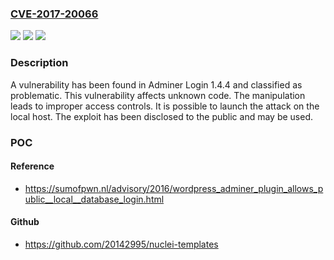 ### [CVE-2017-20066](https://cve.mitre.org/cgi-bin/cvename.cgi?name=CVE-2017-20066)
![](https://img.shields.io/static/v1?label=Product&message=Adminer%20Login&color=blue)
![](https://img.shields.io/static/v1?label=Version&message=n%2Fa&color=blue)
![](https://img.shields.io/static/v1?label=Vulnerability&message=CWE-284%20Improper%20Access%20Controls&color=brighgreen)

### Description

A vulnerability has been found in Adminer Login 1.4.4 and classified as problematic. This vulnerability affects unknown code. The manipulation leads to improper access controls. It is possible to launch the attack on the local host. The exploit has been disclosed to the public and may be used.

### POC

#### Reference
- https://sumofpwn.nl/advisory/2016/wordpress_adminer_plugin_allows_public__local__database_login.html

#### Github
- https://github.com/20142995/nuclei-templates

